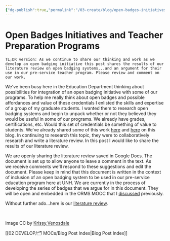 ```yaml
---
{"dg-publish":true,"permalink":"/03-create/blog/open-badges-initiatives-and-teacher-preparation-programs/","title":"Open Badges Initiatives and Teacher Preparation Programs","tags":["assessment","badges","open-source"]}
---
```


# Open Badges Initiatives and Teacher Preparation Programs

```
TL;DR version: As we continue to share our thinking and work as we develop an open badging initiative this post shares the results of our literature review on open badging systems...and an argument for their use in our pre-service teacher program. Please review and comment on our work.
```

We've been busy here in the Education Department thinking about possibilities for integration of an open badging initiative with some of our programs. To help me really think about open badges and possible affordances and value of these credentials I enlisted the skills and expertise of a group of my graduate students. I wanted them to research open badging systems and begin to unpack whether or not they believed they would be useful in some of our programs. We already have grades, certifications, etc. Would this set of credentials be something of value to students. We've already shared some of this work [here](http://wiobyrne.com/towards-a-system-of-open-badges-for-teachers-trying-to-use-technology/) and [here](http://wiobyrne.com/notes-as-we-frame-an-open-badge-initiative-for-teachers-using-technology/) on this blog. In continuing to research this topic, they were to collaboratively research and write a literature review. In this post I would like to share the results of our literature review.

We are openly sharing the literature review saved in Google Docs. The document is set up to allow anyone to leave a comment in the text. As we receive comments we'll respond to these suggestions and edit the document. Please keep in mind that this document is written in the context of inclusion of an open badging system to be used in our pre-service education program here at UNH. We are currently in the process of developing the series of badges that we argue for in this document. They will be open and embedded in the ORMS MOOC that I [discussed](http://wiobyrne.com/reflections-on-revisions-needed-for-an-open-educational-resource/) previously.

Without further ado...here is our [literature review](https://docs.google.com/document/d/1INbis-9codOT6WnWr3AHvO7IXC3DspEzVnLEy4oVw1A/edit?usp=sharing).

 

Image CC by [Krissy.Venosdale](http://www.flickr.com/photos/venosdale/4376443940/sizes/o/in/photostream/)

[[02 DEVELOP/🗂️ MOCs/Blog Post Index\|Blog Post Index]]